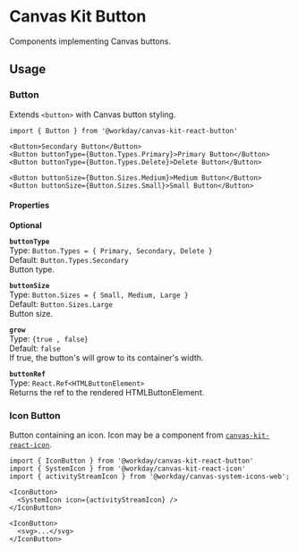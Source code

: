 # Canvas Kit Button

Components implementing Canvas buttons.

## Usage

### Button

Extends `<button>` with Canvas button styling.

```tsx
import { Button } from '@workday/canvas-kit-react-button'

<Button>Secondary Button</Button>
<Button buttonType={Button.Types.Primary}>Primary Button</Button>
<Button buttonType={Button.Types.Delete}>Delete Button</Button>

<Button buttonSize={Button.Sizes.Medium}>Medium Button</Button>
<Button buttonSize={Button.Sizes.Small}>Small Button</Button>
```

#### Properties

**Optional**

**`buttonType`**  
Type: `Button.Types = { Primary, Secondary, Delete }`  
Default: `Button.Types.Secondary`  
Button type.

**`buttonSize`**  
Type: `Button.Sizes = { Small, Medium, Large }`  
Default: `Button.Sizes.Large`  
Button size.

**`grow`**  
Type: `{true , false}`  
Default: `false`  
If true, the button's will grow to its container's width.

**`buttonRef`**  
Type: `React.Ref<HTMLButtonElement>`  
Returns the ref to the rendered HTMLButtonElement.

### Icon Button

Button containing an icon. Icon may be a component from
[`canvas-kit-react-icon`](../canvas-kit-react-icon).

```tsx
import { IconButton } from '@workday/canvas-kit-react-button'
import { SystemIcon } from '@workday/canvas-kit-react-icon'
import { activityStreamIcon } from '@workday/canvas-system-icons-web';

<IconButton>
  <SystemIcon icon={activityStreamIcon} />
</IconButton>

<IconButton>
  <svg>...</svg>
</IconButton>
```
